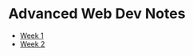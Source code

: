 # Advanced Web Dev Notes

- [Week 1](https://icabp-coderdojo-projects.github.io/advanced-webdev-notes/1.html#/)
- [Week 2](https://icabp-coderdojo-projects.github.io/advanced-webdev-notes/2.html#/)

